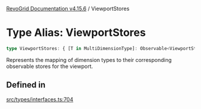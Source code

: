 [RevoGrid Documentation v4.15.6](README.md) / ViewportStores

# Type Alias: ViewportStores

```ts
type ViewportStores: { [T in MultiDimensionType]: Observable<ViewportState> };
```

Represents the mapping of dimension types to their corresponding observable stores for the viewport.

## Defined in

[src/types/interfaces.ts:704](https://github.com/revolist/revogrid/blob/8ab186c1ae2faee97d25784acff6dbf4187524f8/src/types/interfaces.ts#L704)
